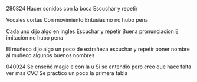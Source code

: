 280824
Hacer sonidos con la boca
Escuchar y repetir 


Vocales cortas
Con movimiento 
Entusiasmo  no hubo pena

Cada uno dijo algo en inglés
Escuchar y repetir
Buena pronunciacion
E imitación no hubo pena

El muñeco dijo algo
un poco de extrañeza
escuchar y repetir
poner nombre al muñeco
algunos buenos nombres

040924
Se enseñó magic e con la u
Si se entendió pero creo que hace falta ver mas CVC
Se practico un poco la primera tabla
